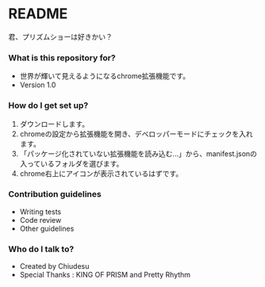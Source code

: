 # README #

君、プリズムショーは好きかい？

### What is this repository for? ###

* 世界が輝いて見えるようになるchrome拡張機能です。
* Version 1.0

### How do I get set up? ###

1. ダウンロードします。
2. chromeの設定から拡張機能を開き、デベロッパーモードにチェックを入れます。
3. 「パッケージ化されていない拡張機能を読み込む...」から、manifest.jsonの入っているフォルダを選びます。
4. chrome右上にアイコンが表示されているはずです。

### Contribution guidelines ###

* Writing tests
* Code review
* Other guidelines

### Who do I talk to? ###

* Created by Chiudesu
* Special Thanks : KING OF PRISM and Pretty Rhythm